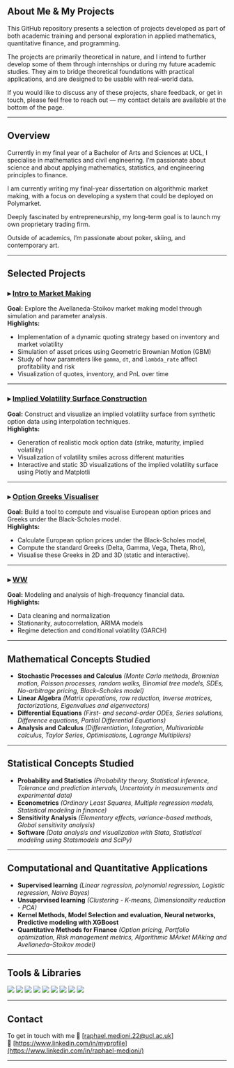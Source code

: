 ## About Me & My Projects

This GitHub repository presents a selection of projects developed as part of both academic training and personal exploration in applied mathematics, quantitative finance, and programming.

The projects are primarily theoretical in nature, and I intend to further develop some of them through internships or during my future academic studies. They aim to bridge theoretical foundations with practical applications, and are designed to be usable with real-world data.

If you would like to discuss any of these projects, share feedback, or get in touch, please feel free to reach out — my contact details are available at the bottom of the page.

---

## Overview

Currently in my final year of a Bachelor of Arts and Sciences at UCL, I specialise in mathematics and civil engineering. I’m passionate about science and about applying mathematics, statistics, and engineering principles to finance.

I am currently writing my final-year dissertation on algorithmic market making, with a focus on developing a system that could be deployed on Polymarket.

Deeply fascinated by entrepreneurship, my long-term goal is to launch my own proprietary trading firm.

Outside of academics, I’m passionate about poker, skiing, and contemporary art.

---

## Selected Projects

### ▸ [Intro to Market Making](https://github.com/RaphaelUCL/all/blob/main/Intro_to_market_making.ipynb)  
**Goal:** Explore the Avellaneda-Stoikov market making model through simulation and parameter analysis.  
**Highlights:**
- Implementation of a dynamic quoting strategy based on inventory and market volatility  
- Simulation of asset prices using Geometric Brownian Motion (GBM)  
- Study of how parameters like `gamma`, `dt`, and `lambda_rate` affect profitability and risk  
- Visualization of quotes, inventory, and PnL over time


---

### ▸ [Implied Volatility Surface Construction](https://github.com/RaphaelUCL/all/blob/main/implied_vol_surface_analysis.ipynb)  
**Goal:** Construct and visualize an implied volatility surface from synthetic option data using interpolation techniques.  
**Highlights:**
- Generation of realistic mock option data (strike, maturity, implied volatility)  
- Visualization of volatility smiles across different maturities  
- Interactive and static 3D visualizations of the implied volatility surface using Plotly and Matplotli

---

### ▸ [Option Greeks Visualiser](https://github.com/RaphaelUCL/all/blob/main/Option_Greeks_Visualiser_.ipynb)  
**Goal:** Build a tool to compute and visualise European option prices and Greeks under the Black-Scholes model.  
**Highlights:**
* Calculate European option prices under the Black-Scholes model,
* Compute the standard Greeks (Delta, Gamma, Vega, Theta, Rho),
* Visualise these Greeks in 2D and 3D (static and interactive).

---

### ▸ [WW](https://github.com/myprofile/time-series-analysis)  
**Goal:** Modeling and analysis of high-frequency financial data.  
**Highlights:**
- Data cleaning and normalization  
- Stationarity, autocorrelation, ARIMA models  
- Regime detection and conditional volatility (GARCH)

---

## Mathematical Concepts Studied
* **Stochastic Processes and Calculus** *(Monte Carlo methods, Brownian motion, Poisson processes, random walks, Binomial tree models, SDEs, No-arbitrage pricing, Black–Scholes model)*
* **Linear Algebra** *(Matrix operations, row reduction, Inverse matrices, factorizations, Eigenvalues and eigenvectors)*
* **Differential Equations** *(First- and second-order ODEs, Series solutions, Difference equations, Partial Differential Equations)*
* **Analysis and Calculus** *(Differentiation, Integration, Multivariable calculus, Taylor Series, Optimisations, Lagrange Multipliers)*


---
## Statistical Concepts Studied
* **Probability and Statistics** *(Probability theory, Statistical inference, Tolerance and prediction intervals, Uncertainty in measurements and experimental data)*
* **Econometrics** *(Ordinary Least Squares, Multiple regression models, Statistical modeling in finance)*
* **Sensitivity Analysis** *(Elementary effects, variance-based methods, Global sensitivity analysis)*
* **Software** *(Data analysis and visualization with Stata, Statistical modeling using Statsmodels and SciPy)*
  
---

## Computational and Quantitative Applications
* **Supervised learning** *(Linear regression, polynomial regression, Logistic regression, Naive Bayes)*
* **Unsupervised learning** *(Clustering - K-means, Dimensionality reduction - PCA)*
* **Kernel Methods, Model Selection and evaluation, Neural networks, Predictive modeling with XGBoost**
* **Quantitative Methods for Finance** *(Option pricing, Portfolio optimization, Risk management metrics, Algorithmic MArket MAking and Avellaneda–Stoikov model)*

---

## Tools & Libraries

<p align="left">
  <img src="https://img.shields.io/badge/-Python-3776AB?logo=python&logoColor=white&style=flat-square" />
  <img src="https://img.shields.io/badge/-NumPy-013243?logo=numpy&logoColor=white&style=flat-square" />
  <img src="https://img.shields.io/badge/-Pandas-150458?logo=pandas&logoColor=white&style=flat-square" />
  <img src="https://img.shields.io/badge/-Matplotlib-11557C?logo=matplotlib&logoColor=white&style=flat-square" />
  <img src="https://img.shields.io/badge/-Scikit--Learn-F7931E?logo=scikit-learn&logoColor=white&style=flat-square" />
  <img src="https://img.shields.io/badge/-Jupyter-F37626?logo=jupyter&logoColor=white&style=flat-square" />
  <img src="https://img.shields.io/badge/-LaTeX-008080?logo=latex&logoColor=white&style=flat-square" />
  <img src="https://img.shields.io/badge/MySQL-4479A1?logo=mysql&logoColor=fff)" />
  <img src="https://img.shields.io/badge/Kali%20Linux-557C94?logo=kalilinux&logoColor=fff)" />

  
</p>

---

## Contact

To get in touch with me 
📧 [raphael.medioni.22@ucl.ac.uk]  
🔗 [https://www.linkedin.com/in/myprofile](https://www.linkedin.com/in/raphael-medioni/)

---
